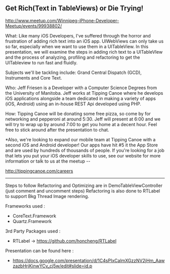 Get Rich(Text in TableViews) or Die Trying!
-------------------------------------------------

http://www.meetup.com/Winnipeg-iPhone-Developer-Meetup/events/99938802/

What:
Like many iOS Developers, I've suffered through the horror and frustration of adding rich text into an iOS app. UIWebViews can only take us so far, especially when we want to use them in a UITableView. In this presentation, we will examine the steps in adding rich text to a UITableVIew and the process of analyzing, profiling and refactoring to get the UITableview to run fast and fluidly.

Subjects we'll be tackling include: Grand Central Dispatch (GCD), Instruments and Core Text.

Who:
Jeff Friesen is a Developer with a Computer Science Degrees from the University of Manitoba. Jeff works at Tipping Canoe where he develops iOS applications alongside a team dedicated in making a variety of apps (iOS, Android) using an in-house REST Api developed using PHP.

How:
Tipping Canoe will be donating some free pizza, so come by for networking and pepperoni at around 5:30. Jeff will present at 6:00 and we will try to wrap up by around 7:00 to get you home at a decent hour. Feel free to stick around after the presentation to chat.

*Also, we're looking to expand our mobile team at Tipping Canoe with a second iOS and Android developer! Our apps have hit #5 it the App Store and are used by hundreds of thousands of people. If you're looking for a job that lets you put your iOS developer skills to use, see our website for more information or talk to us at the meetup --

http://tippingcanoe.com/careers

-------------------------------------------------

Steps to follow Refactoring and Optimizing are in DemoTableViewController (just comment and uncomment steps)
Refactoring is also done to RTLabel to support Bkg Thread Image rendering.

Frameworks used : 
- CoreText.Framework
- Quartz.Framework

3rd Party Packages used :
- RTLabel -> https://github.com/honcheng/RTLabel

Presentation can be found here :
- https://docs.google.com/presentation/d/1C4sPIxCalmXGzzNV2jHm_AawzazbHrjKinwYCv_cj5w/edit#slide=id.p




